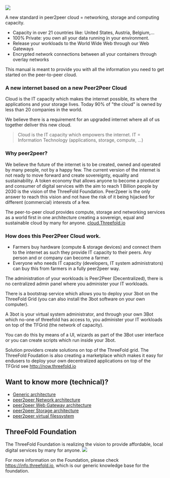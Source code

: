 
![](src/img/intro.png)


A new standard in peer2peer cloud = networking, storage and computing capacity.

* Capacity in over 21 countries like: United States, Austria, Belgium,...
* 100% Private: you own all your data running in your environment. 
* Release your workloads to the World Wide Web through our Web Gateways
* Encrypted network connections between all your containers through overlay networks 

This manual is meant to provide you with all the information you need to get started on the peer-to-peer cloud. 

### A new internet based on a new Peer2Peer Cloud

Cloud is the IT capacity which makes the internet possible, its where the applications and your storage lives.
Today 90% of "the cloud" is owned by less than 20 companies in the world.

We believe there is a requirement for an upgraded internet where all of us together deliver this new cloud.

> Cloud is the IT capacity which empowers the internet. IT = Information Technology (applications, storage, compute, ...)

### Why peer2peer? 

We believe the future of the internet is to be created, owned and operated by many people, not by a happy few. The current version of the internet is not ready to move forward and create sovereignty, equality and sustainability. A token economy that allows anyone to become a producer and consumer of digital services with the aim to reach 1 Billion people by 2030 is the vision of the ThreeFold Foundation. Peer2peer is the only answer to reach this vision and not have the risk of it being hijacked for different (commercial) interests of a few.

The peer-to-peer cloud provides compute, storage and networking services as a world first in one architecture creating a sovereign, equal and sustainable cloud by many for anyone. [cloud.Threefold.io](https://cloud.Threefold.io)


### How does this Peer2Peer Cloud work.

- Farmers buy hardware (compute & storage devices) and connect them to the internet as such they provide IT capacity to their peers. Any person and or company can become a farmer. 
- Everyone who needs IT capacity (developers, IT system administrators) can buy this from farmers in a fully peer2peer way.

The administration of your workloads is Peer2Peer (Decentralized), there is no centralized admin panel where you administer your IT workloads.

There is a bootstrap service which allows you to deploy your 3bot on the ThreeFold Grid (you can also install the 3bot software on your own computer).

A 3bot is your virtual system administrator, and through your own 3Bot which no-one of threefold has access to, you administer your IT workloads on top of the TFGrid (the network of capacity).

You can do this by means of a UI, wizards as part of the 3Bot user interface or you can create scripts which run inside your 3bot.

Solution providers create solutions on top of the ThreeFold grid. The ThreeFold Foudation is also creating a marketplace which makes it easy for endusers to deploy your own decentralized applications on top of the TFGrid see http://now.threefold.io


## Want to know more (technical)?

- [Generic architecture](architecture.md)
- [peer2peer Network architecture](architecture_network.md)
- [peer2peer Web Gateway architecture](architecture_webgateway.md)
- [peer2peer Storage architecture](architecture_storage.md)
- [peer2peer virtual filessystem ](architecture_flist.md)



## ThreeFold Foundation

The ThreeFold Foundation is realizing the vision to provide affordable, local digital services by many for anyone. 
![](./img/ses.png)

For more information on the Foundation, please check https://info.threefold.io, which is our generic knowledge base for the foundation.

